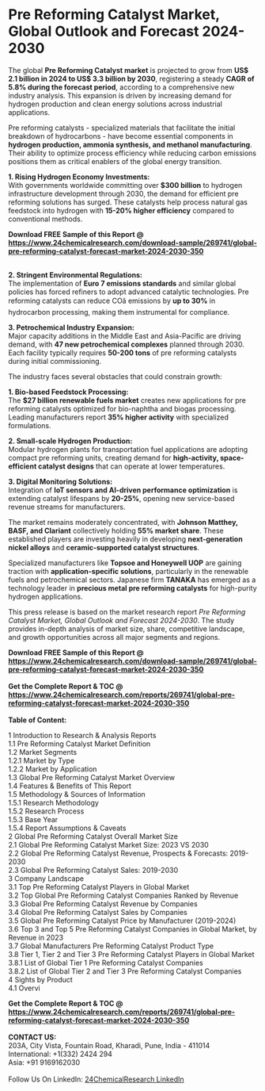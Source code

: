 <h1>Pre Reforming Catalyst Market, Global Outlook and Forecast 2024-2030</h1><p>The global <strong>Pre Reforming Catalyst market</strong> is projected to grow from <strong>US$ 2.1 billion in 2024 to US$ 3.3 billion by 2030</strong>, registering a steady <strong>CAGR of 5.8% during the forecast period</strong>, according to a comprehensive new industry analysis. This expansion is driven by increasing demand for hydrogen production and clean energy solutions across industrial applications.</p><p>Pre reforming catalysts - specialized materials that facilitate the initial breakdown of hydrocarbons - have become essential components in <strong>hydrogen production, ammonia synthesis, and methanol manufacturing</strong>. Their ability to optimize process efficiency while reducing carbon emissions positions them as critical enablers of the global energy transition.</p><p><strong>1. Rising Hydrogen Economy Investments:</strong><br>
With governments worldwide committing over <strong>$300 billion</strong> to hydrogen infrastructure development through 2030, the demand for efficient pre reforming solutions has surged. These catalysts help process natural gas feedstock into hydrogen with <strong>15-20% higher efficiency</strong> compared to conventional methods.</p><div><b>Download FREE Sample of this Report @ 
            <a href="https://www.24chemicalresearch.com/download-sample/269741/global-pre-reforming-catalyst-forecast-market-2024-2030-350">
            https://www.24chemicalresearch.com/download-sample/269741/global-pre-reforming-catalyst-forecast-market-2024-2030-350</a></b></div><br><p><strong>2. Stringent Environmental Regulations:</strong><br>
The implementation of <strong>Euro 7 emissions standards</strong> and similar global policies has forced refiners to adopt advanced catalytic technologies. Pre reforming catalysts can reduce COâ emissions by <strong>up to 30%</strong> in hydrocarbon processing, making them instrumental for compliance.</p><p><strong>3. Petrochemical Industry Expansion:</strong><br>
Major capacity additions in the Middle East and Asia-Pacific are driving demand, with <strong>47 new petrochemical complexes</strong> planned through 2030. Each facility typically requires <strong>50-200 tons</strong> of pre reforming catalysts during initial commissioning.</p><p>The industry faces several obstacles that could constrain growth:</p><p><strong>1. Bio-based Feedstock Processing:</strong><br>
The <strong>$27 billion renewable fuels market</strong> creates new applications for pre reforming catalysts optimized for bio-naphtha and biogas processing. Leading manufacturers report <strong>35% higher activity</strong> with specialized formulations.</p><p><strong>2. Small-scale Hydrogen Production:</strong><br>
Modular hydrogen plants for transportation fuel applications are adopting compact pre reforming units, creating demand for <strong>high-activity, space-efficient catalyst designs</strong> that can operate at lower temperatures.</p><p><strong>3. Digital Monitoring Solutions:</strong><br>
Integration of <strong>IoT sensors and AI-driven performance optimization</strong> is extending catalyst lifespans by <strong>20-25%</strong>, opening new service-based revenue streams for manufacturers.</p><p>The market remains moderately concentrated, with <strong>Johnson Matthey, BASF, and Clariant</strong> collectively holding <strong>55% market share</strong>. These established players are investing heavily in developing <strong>next-generation nickel alloys</strong> and <strong>ceramic-supported catalyst structures</strong>.</p><p>Specialized manufacturers like <strong>Topsoe and Honeywell UOP</strong> are gaining traction with <strong>application-specific solutions</strong>, particularly in the renewable fuels and petrochemical sectors. Japanese firm <strong>TANAKA</strong> has emerged as a technology leader in <strong>precious metal pre reforming catalysts</strong> for high-purity hydrogen applications.</p><p>This press release is based on the market research report <em>Pre Reforming Catalyst Market, Global Outlook and Forecast 2024-2030</em>. The study provides in-depth analysis of market size, share, competitive landscape, and growth opportunities across all major segments and regions.</p><div><b>Download FREE Sample of this Report @ 
            <a href="https://www.24chemicalresearch.com/download-sample/269741/global-pre-reforming-catalyst-forecast-market-2024-2030-350">
            https://www.24chemicalresearch.com/download-sample/269741/global-pre-reforming-catalyst-forecast-market-2024-2030-350</a></b></div><br><div><b>Get the Complete Report & TOC @ 
            <a href="https://www.24chemicalresearch.com/reports/269741/global-pre-reforming-catalyst-forecast-market-2024-2030-350">
            https://www.24chemicalresearch.com/reports/269741/global-pre-reforming-catalyst-forecast-market-2024-2030-350</a></b></div><br>
            <b>Table of Content:</b><p>1 Introduction to Research & Analysis Reports<br />
    1.1 Pre Reforming Catalyst Market Definition<br />
    1.2 Market Segments<br />
        1.2.1 Market by Type<br />
        1.2.2 Market by Application<br />
    1.3 Global Pre Reforming Catalyst Market Overview<br />
    1.4 Features & Benefits of This Report<br />
    1.5 Methodology & Sources of Information<br />
        1.5.1 Research Methodology<br />
        1.5.2 Research Process<br />
        1.5.3 Base Year<br />
        1.5.4 Report Assumptions & Caveats<br />
2 Global Pre Reforming Catalyst Overall Market Size<br />
    2.1 Global Pre Reforming Catalyst Market Size: 2023 VS 2030<br />
    2.2 Global Pre Reforming Catalyst Revenue, Prospects & Forecasts: 2019-2030<br />
    2.3 Global Pre Reforming Catalyst Sales: 2019-2030<br />
3 Company Landscape<br />
    3.1 Top Pre Reforming Catalyst Players in Global Market<br />
    3.2 Top Global Pre Reforming Catalyst Companies Ranked by Revenue<br />
    3.3 Global Pre Reforming Catalyst Revenue by Companies<br />
    3.4 Global Pre Reforming Catalyst Sales by Companies<br />
    3.5 Global Pre Reforming Catalyst Price by Manufacturer (2019-2024)<br />
    3.6 Top 3 and Top 5 Pre Reforming Catalyst Companies in Global Market, by Revenue in 2023<br />
    3.7 Global Manufacturers Pre Reforming Catalyst Product Type<br />
    3.8 Tier 1, Tier 2 and Tier 3 Pre Reforming Catalyst Players in Global Market<br />
        3.8.1 List of Global Tier 1 Pre Reforming Catalyst Companies<br />
        3.8.2 List of Global Tier 2 and Tier 3 Pre Reforming Catalyst Companies<br />
4 Sights by Product<br />
    4.1 Overvi</p><div><b>Get the Complete Report & TOC @ 
            <a href="https://www.24chemicalresearch.com/reports/269741/global-pre-reforming-catalyst-forecast-market-2024-2030-350">
            https://www.24chemicalresearch.com/reports/269741/global-pre-reforming-catalyst-forecast-market-2024-2030-350</a></b></div><br><b>CONTACT US:</b><br>
            203A, City Vista, Fountain Road, Kharadi, Pune, India - 411014<br>
            International: +1(332) 2424 294<br>
            Asia: +91 9169162030 <br><br>
            Follow Us On LinkedIn: <a href="https://www.linkedin.com/company/24chemicalresearch/">24ChemicalResearch LinkedIn</a>
